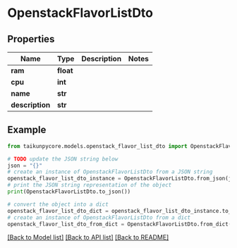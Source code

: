 # OpenstackFlavorListDto


## Properties

Name | Type | Description | Notes
------------ | ------------- | ------------- | -------------
**ram** | **float** |  | 
**cpu** | **int** |  | 
**name** | **str** |  | 
**description** | **str** |  | 

## Example

```python
from taikunpycore.models.openstack_flavor_list_dto import OpenstackFlavorListDto

# TODO update the JSON string below
json = "{}"
# create an instance of OpenstackFlavorListDto from a JSON string
openstack_flavor_list_dto_instance = OpenstackFlavorListDto.from_json(json)
# print the JSON string representation of the object
print(OpenstackFlavorListDto.to_json())

# convert the object into a dict
openstack_flavor_list_dto_dict = openstack_flavor_list_dto_instance.to_dict()
# create an instance of OpenstackFlavorListDto from a dict
openstack_flavor_list_dto_from_dict = OpenstackFlavorListDto.from_dict(openstack_flavor_list_dto_dict)
```
[[Back to Model list]](../README.md#documentation-for-models) [[Back to API list]](../README.md#documentation-for-api-endpoints) [[Back to README]](../README.md)


